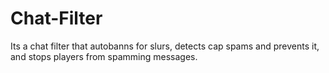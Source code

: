# Chat-Filter
Its a chat filter that autobanns for slurs, detects cap spams and prevents it, and stops players from spamming messages.
